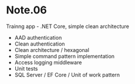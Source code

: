 # Note.06

Trainng app - .NET Core, simple clean architecture

- AAD authentication
- Clean authentication
- Clean architecture / hexagonal
- Simple command pattern implementation
- Access logging middleware
- Unit tests
- SQL Server / EF Core / Unit of work pattern
